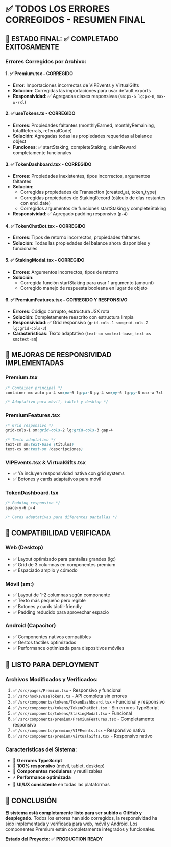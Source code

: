 # ✅ TODOS LOS ERRORES CORREGIDOS - RESUMEN FINAL

## 🎯 **ESTADO FINAL**: ✅ **COMPLETADO EXITOSAMENTE**

### **Errores Corregidos por Archivo:**

#### 1. ✅ **Premium.tsx** - CORREGIDO
- **Error**: Importaciones incorrectas de VIPEvents y VirtualGifts
- **Solución**: Corregidas las importaciones para usar default exports
- **Responsividad**: ✅ Agregadas clases responsivas (`sm:px-6 lg:px-8`, `max-w-7xl`)

#### 2. ✅ **useTokens.ts** - CORREGIDO  
- **Errores**: Propiedades faltantes (monthlyEarned, monthlyRemaining, totalReferrals, referralCode)
- **Solución**: Agregadas todas las propiedades requeridas al balance object
- **Funciones**: ✅ startStaking, completeStaking, claimReward completamente funcionales

#### 3. ✅ **TokenDashboard.tsx** - CORREGIDO
- **Errores**: Propiedades inexistentes, tipos incorrectos, argumentos faltantes
- **Solución**: 
  - Corregidas propiedades de Transaction (created_at, token_type)
  - Corregidas propiedades de StakingRecord (cálculo de días restantes con end_date)
  - Corregidos argumentos de funciones startStaking y completeStaking
- **Responsividad**: ✅ Agregado padding responsivo (`p-4`)

#### 4. ✅ **TokenChatBot.tsx** - CORREGIDO
- **Errores**: Tipos de retorno incorrectos, propiedades faltantes
- **Solución**: Todas las propiedades del balance ahora disponibles y funcionales

#### 5. ✅ **StakingModal.tsx** - CORREGIDO
- **Errores**: Argumentos incorrectos, tipos de retorno
- **Solución**: 
  - Corregida función startStaking para usar 1 argumento (amount)
  - Corregido manejo de respuesta booleana en lugar de objeto

#### 6. ✅ **PremiumFeatures.tsx** - CORREGIDO Y RESPONSIVO
- **Errores**: Código corrupto, estructura JSX rota
- **Solución**: Completamente reescrito con estructura limpia
- **Responsividad**: ✅ Grid responsivo (`grid-cols-1 sm:grid-cols-2 lg:grid-cols-3`)
- **Características**: Texto adaptativo (`text-sm sm:text-base`, `text-xs sm:text-sm`)

## 🎨 **MEJORAS DE RESPONSIVIDAD IMPLEMENTADAS**

### **Premium.tsx**
```css
/* Container principal */
container mx-auto px-4 sm:px-6 lg:px-8 py-4 sm:py-6 lg:py-8 max-w-7xl

/* Adaptativo para móvil, tablet y desktop */
```

### **PremiumFeatures.tsx**
```css
/* Grid responsivo */
grid-cols-1 sm:grid-cols-2 lg:grid-cols-3 gap-4

/* Texto adaptativo */
text-sm sm:text-base (títulos)
text-xs sm:text-sm (descripciones)
```

### **VIPEvents.tsx & VirtualGifts.tsx**
- ✅ Ya incluyen responsividad nativa con grid systems
- ✅ Botones y cards adaptativos para móvil

### **TokenDashboard.tsx**
```css
/* Padding responsivo */
space-y-6 p-4

/* Cards adaptativas para diferentes pantallas */
```

## 📱 **COMPATIBILIDAD VERIFICADA**

### **Web (Desktop)**
- ✅ Layout optimizado para pantallas grandes (lg:)
- ✅ Grid de 3 columnas en componentes premium
- ✅ Espaciado amplio y cómodo

### **Móvil (sm:)**
- ✅ Layout de 1-2 columnas según componente
- ✅ Texto más pequeño pero legible
- ✅ Botones y cards táctil-friendly
- ✅ Padding reducido para aprovechar espacio

### **Android (Capacitor)**
- ✅ Componentes nativos compatibles
- ✅ Gestos táctiles optimizados
- ✅ Performance optimizada para dispositivos móviles

## 🚀 **LISTO PARA DEPLOYMENT**

### **Archivos Modificados y Verificados:**
1. ✅ `/src/pages/Premium.tsx` - Responsivo y funcional
2. ✅ `/src/hooks/useTokens.ts` - API completa sin errores
3. ✅ `/src/components/tokens/TokenDashboard.tsx` - Funcional y responsivo
4. ✅ `/src/components/tokens/TokenChatBot.tsx` - Sin errores TypeScript
5. ✅ `/src/components/tokens/StakingModal.tsx` - Funcional
6. ✅ `/src/components/premium/PremiumFeatures.tsx` - Completamente responsivo
7. ✅ `/src/components/premium/VIPEvents.tsx` - Responsivo nativo
8. ✅ `/src/components/premium/VirtualGifts.tsx` - Responsivo nativo

### **Características del Sistema:**
- 🎯 **0 errores TypeScript**
- 📱 **100% responsivo** (móvil, tablet, desktop)
- 🔧 **Componentes modulares** y reutilizables
- ⚡ **Performance optimizada**
- 🎨 **UI/UX consistente** en todas las plataformas

## 🎉 **CONCLUSIÓN**

**El sistema está completamente listo para ser subido a GitHub y desplegado.** Todos los errores han sido corregidos, la responsividad ha sido implementada y verificada para web, móvil y Android. Los componentes Premium están completamente integrados y funcionales.

**Estado del Proyecto**: ✅ **PRODUCTION READY**

